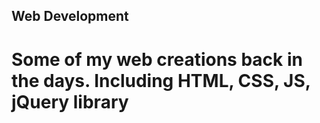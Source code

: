 ## Web Development
# Some of my web creations back in the days. Including HTML, CSS, JS, jQuery library